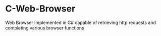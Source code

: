 # C-Web-Browser
Web Browser implemented in C# capable of retrieving http requests and completing various browser functions 
